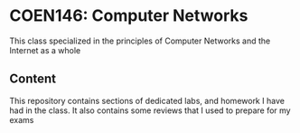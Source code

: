 # COEN146: Computer Networks
This class specialized in the principles of Computer Networks and the Internet as a whole

## Content
This repository contains sections of dedicated labs, and homework I have had in the class.
It also contains some reviews that I used to prepare for my exams
